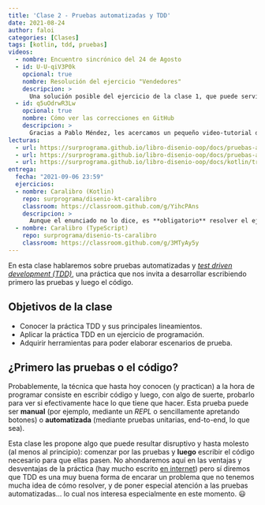 ```yaml
---
title: 'Clase 2 - Pruebas automatizadas y TDD'
date: 2021-08-24
author: faloi
categories: [Clases]
tags: [kotlin, tdd, pruebas]
videos:
  - nombre: Encuentro sincrónico del 24 de Agosto
  - id: U-U-qiV3P0k
    opcional: true
    nombre: Resolución del ejercicio "Vendedores"
    descripcion: >
      Una solución posible del ejercicio de la clase 1, que puede servirles también para ver a alguien más programando en Kotlin. Por motivos ajenos a la administración, solo está resuelto el código, no hay ningún test ni en el video ni en GitHub. :man_shrugging:
  - id: q5uOdrwR3Lw
    opcional: true
    nombre: Cómo ver las correcciones en GitHub
    descripcion: >
      Gracias a Pablo Méndez, les acercamos un pequeño video-tutorial de cómo ver, comentar o protestar por las correcciones que les hacemos.
lecturas:
  - url: https://surprograma.github.io/libro-disenio-oop/docs/pruebas-automatizadas/elaborar-casos-prueba/
  - url: https://surprograma.github.io/libro-disenio-oop/docs/pruebas-automatizadas/desarrollo-guiado-pruebas/
  - url: https://surprograma.github.io/libro-disenio-oop/docs/kotlin/trabajo-equipo-intellij/
entrega:
  fecha: "2021-09-06 23:59"
  ejercicios:
  - nombre: Caralibro (Kotlin)
    repo: surprograma/disenio-kt-caralibro
    classroom: https://classroom.github.com/g/YihcPAns
    descripcion: >
      Aunque el enunciado no lo dice, es **obligatorio** resolver el ejercicio utilizando la práctica TDD. Como siempre, aconsejamos resolver de a un requerimiento a la vez, en este caso comenzando por sus pruebas.
  - nombre: Caralibro (TypeScript)
    repo: surprograma/disenio-ts-caralibro
    classroom: https://classroom.github.com/g/3MTyAy5y
---
```


En esta clase hablaremos sobre pruebas automatizadas y [_test driven development (TDD)_](https://es.wikipedia.org/wiki/Desarrollo_guiado_por_pruebas), una práctica que nos invita a desarrollar escribiendo primero las pruebas y luego el código.

## Objetivos de la clase

* Conocer la práctica TDD y sus principales lineamientos.
* Aplicar la práctica TDD en un ejercicio de programación.
* Adquirir herramientas para poder elaborar escenarios de prueba.

## ¿Primero las pruebas o el código?

Probablemente, la técnica que hasta hoy conocen (y practican) a la hora de programar consiste en escribir código y luego, con algo de suerte, probarlo para ver si efectivamente hace lo que tiene que hacer. Esta prueba puede ser **manual** (por ejemplo, mediante un _REPL_ o sencillamente apretando botones) o **automatizada** (mediante pruebas unitarias, end-to-end, lo que sea).

Esta clase les propone algo que puede resultar disruptivo y hasta molesto (al menos al principio): comenzar por las pruebas y **luego** escribir el código necesario para que ellas pasen. No ahondaremos aquí en las ventajas y desventajas de la práctica (hay mucho escrito [en internet](https://is.gd/pDaLjc)) pero sí diremos que TDD es una muy buena forma de encarar un problema que no tenemos mucha idea de cómo resolver, y de poner especial atención a las pruebas automatizadas... lo cual nos interesa especialmente en este momento. :smiley:

